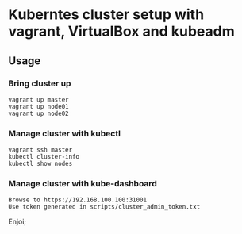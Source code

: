 # Kuberntes cluster setup with vagrant, VirtualBox and kubeadm

## Usage

### Bring cluster up
```
vagrant up master
vagrant up node01
vagrant up node02
```

### Manage cluster with kubectl
```
vagrant ssh master
kubectl cluster-info
kubectl show nodes
```

### Manage cluster with kube-dashboard
```
Browse to https://192.168.100.100:31001
Use token generated in scripts/cluster_admin_token.txt
```

Enjoi;
